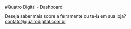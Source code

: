 #Quatro Digital - Dashboard

Deseja saber mais sobre a ferramente ou te-la em sua loja? contato@quatrodigital.com.br